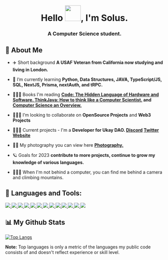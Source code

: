 
<h1 align="center">Hello <img src="https://pa1.narvii.com/6932/0939adf270d5588e513127b5eb21d2c42d26fd2er1-320-317_hq.gif" height="50px" width="50px">, I'm Solus.</h1>
<h3 align="center">A Computer Science student.</h3>


## 🥑 About Me

- ✈️ Short background **A USAF Veteran from California now studying and living in London.**

- 🧠 I’m currently learning **Python, Data Structures, JAVA, TypeScript/JS, SQL, NextJS, Prisma, nextAuth, and tRPC.**

- 👨🏻‍🏫 Books I'm reading **[Code: The Hidden Language of Hardware and Software. ](https://www.amazon.co.uk/Code-Language-Computer-Hardware-Software/dp/0735611319/ref=asc_df_0735611319/?tag=googshopuk-21&linkCode=df0&hvadid=310819191513&hvpos=&hvnetw=g&hvrand=15219956416563175069&hvpone=&hvptwo=&hvqmt=&hvdev=m&hvdvcmdl=&hvlocint=&hvlocphy=1006886&hvtargid=pla-433361104440&psc=1&th=1&psc=1)[ ThinkJava: How to think like a Computer Scientist.](https://www.amazon.co.uk/Think-Java-Like-Computer-Scientist/dp/1492072508) and [Computer Science an Overview.](https://www.amazon.co.uk/Computer-Science-Overview-Glenn-Brookshear/dp/1292263423/ref=asc_df_1292263423/?tag=googshopuk-21&linkCode=df0&hvadid=311000051962&hvpos=&hvnetw=g&hvrand=6494259189493061382&hvpone=&hvptwo=&hvqmt=&hvdev=m&hvdvcmdl=&hvlocint=&hvlocphy=1006886&hvtargid=pla-655896066449&psc=1&th=1&psc=1)**

- 🧙🏼‍♂️ I’m looking to collaborate on **OpenSource Projects** and **Web3 Projects**

- 🧙🏼‍♂️ Current projects - I'm a **Developer for Ukay DAO. [Discord](https://discord.gg/ukay) [Twitter](https://twitter.com/ukaybears) [Website](https://www.ukay.io/)**

- 👨‍💻 My photography you can view here **[Photography.]()**

- 🪐 Goals for 2023 **contribute to more projects, continue to grow my knowledge of various languages.**

- 🧗🏻‍♂️ When I'm not behind a computer, you can find me behind a camera and climbing mountains.

## 🚀 Languages and Tools:

<p align="left"> 
    <a href="https://www.java.com" target="_blank"> <img src="https://img.icons8.com/color/48/000000/java-coffee-cup-logo.png"/> </a>
    <a href="https://www.python.org" target="_blank"> <img src="https://img.icons8.com/color/48/000000/python.png"/> </a> 
    <a href="https://www.typescriptlang.org/docs/" target="_blank"> <img src="https://img.icons8.com/color/48/null/typescript.png"/> </a> 
    <a href="https://reactjs.org/" target="_blank"> <img src="https://img.icons8.com/color/48/000000/react-native.png"/> </a>
    <a href="https://www.w3.org/html/" target="_blank"> <img src="https://img.icons8.com/color/48/000000/html-5.png"/> </a> 
    <a href="https://www.w3schools.com/css/" target="_blank"> <img src="https://img.icons8.com/color/48/000000/css3.png"/> </a>
    <a href="https://nextjs.org/" target="_blank"> <img src="https://img.icons8.com/color/48/null/nextjs.png"/> </a> 
    <a href="https://nodejs.org" target="_blank"> <img src="https://img.icons8.com/color/48/000000/nodejs.png"/> </a> 
    <a href="https://www.mysql.com/" target="_blank"> <img src="https://img.icons8.com/fluent/50/000000/mysql-logo.png"/> </a>
    <a href="https://docs.oracle.com/en/database/oracle/oracle-database/21/sqlrf/index.html" target="_blank"> <img              src="https://img.icons8.com/color/48/null/oracle-logo.png"/>
    <a href="https://git-scm.com/" target="_blank"> <img src="https://img.icons8.com/color/48/000000/git.png"/> </a> 
    <a href="https://www.adobe.com/uk/products/photoshop.html" target="_blank"> <img src="https://img.icons8.com/color/48/null/adobe-photoshop--v1.png"/> </a>
    <a href="https://www.figma.com/" target="_blank"> <img src="https://img.icons8.com/color/48/null/figma--v1.png"/> </a>
</p>

## 📊 My Github Stats

[![Top Langs](https://github-readme-stats.vercel.app/api/top-langs/?username=solusrgb&private=true)](https://github.com/anuraghazra/github-readme-stats)

<b>Note:</b> Top languages is only a metric of the languages my public code consists of and doesn't reflect experience or skill level.

<br/>
